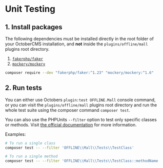 # Unit Testing

## 1. Install packages

The following dependencies must be installed directly in the root folder of your OctoberCMS 
installation, and __not__ inside the `plugins/offline/mall` plugins root directory.

1. [`fakerphp/faker`](https://packagist.org/packages/fakerphp/faker)
2. [`mockery/mockery`](https://packagist.org/packages/mockery/mockery)

```sh
composer require --dev "fakerphp/faker:^1.23" "mockery/mockery:^1.6"
```

## 2. Run tests

You can either use Octobers `plugin:test OFFLINE.Mall` console command, or you can visit the 
`plugins/offline/mall` plugins root directory and run the whole test suite using the composer 
command `composer test`.

You can also use the PHPUnits `--filter` option to test only specific classes or methods. Visit 
[the official documentation](https://docs.phpunit.de/en/9.6/textui.html) for more information.

Examples:

```sh
# To run a single class
composer test -- --filter 'OFFLINE\\Mall\\Tests\\TestClass'

# To run a single method
composer test -- --filter 'OFFLINE\\Mall\\Tests\\TestClass::methodName'
```
